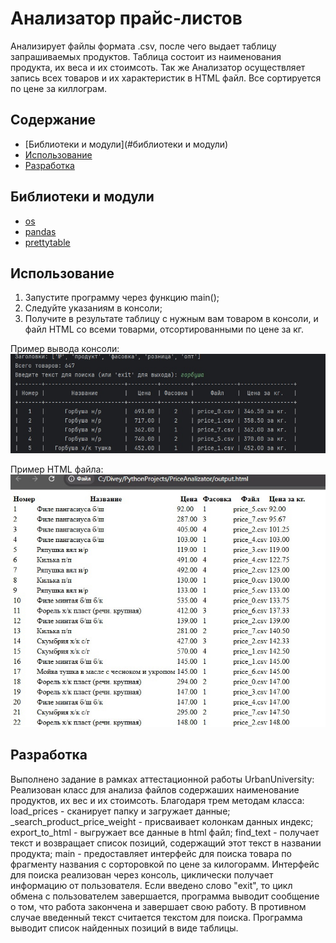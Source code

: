 # Анализатор прайс-листов
Анализирует файлы формата .csv, после чего выдает таблицу запрашиваемых продуктов. Таблица состоит из наименования продукта, их веса и их стоимсоть. Так же Анализатор осуществляет запись всех товаров и их характеристик в HTML файл. Все сортируется по цене за киллограм.

## Содержание

- [Библиотеки и модули](#библиотеки и модули)
- [Использование](#использование)
- [Разработка](#разработка)

## Библиотеки и модули
- [os](https://docs.python.org/3/library/os.html)
- [pandas](https://pandas.pydata.org/docs/)
- [prettytable](https://pypi.org/project/prettytable/)

## Использование
1. Запустите программу через функцию main();
2. Следуйте указаниям в консоли;
3. Получите в результате таблицу с нужным вам товаром в консоли, и файл HTML со всеми товарми, отсортированными по цене за кг.

Пример вывода консоли:
![Иллюстрация консоли](https://github.com/iDivey/Diplom/blob/main/priceAnalizator/ZgZMEN-lHZk.jpg)

Пример HTML файла:
![Иллюстрация файла](https://github.com/iDivey/Diplom/blob/main/priceAnalizator/8BuT5Ux4iWg.jpg)

## Разработка
Выполнено задание в рамках аттестационной работы UrbanUniversity:
Реализован  класс для анализа файлов содержаших наименование продуктов, их вес и их стоимсоть. Благодаря трем методам класса:
load_prices - сканирует папку и загружает данные;
_search_product_price_weight - присваивает колонкам данных индекс;
export_to_html - выгружает все данные в html файл;
find_text - получает текст и возвращает список позиций, содержащий этот текст в названии продукта;
main - предоставляет интерфейс для поиска товара по фрагменту названия с сорторовкой по цене за килогорамм.
Интерфейс для поиска реализован через консоль, циклически получает информацию от пользователя.
Если введено слово "exit", то цикл обмена с пользователем завершается, программа выводит сообщение о том, что работа закончена и завершает свою работу. В противном случае введенный текст считается текстом для поиска. Программа выводит список найденных позиций в виде таблицы.
